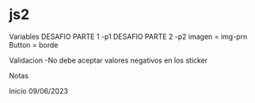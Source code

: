 # js2

Variables 
DESAFIO PARTE 1 -p1
DESAFIO PARTE 2 -p2
    imagen = img-prn
    Button = borde


Validacion 
-No debe aceptar valores negativos en los sticker




Notas















Inicio 09/06/2023
